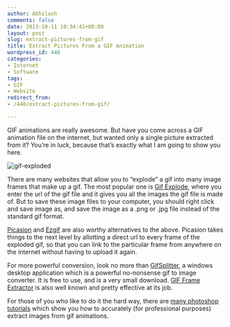 ```yaml
---
author: Abhilash
comments: false
date: 2013-10-11 19:34:41+00:00
layout: post
slug: extract-pictures-from-gif
title: Extract Pictures From a GIF Animation
wordpress_id: 448
categories:
- Internet
- Software
tags:
- GIF
- Website
redirect_from:
- /448/extract-pictures-from-gif/

---
```


GIF animations are really awesome. But have you come across a GIF animation file on the internet, but wanted only a single picture extracted from it? You’re in luck, because that’s exactly what I am going to show you here.

![gif-exploded](https://techcovered.github.io/images/gif-exploded.png)

There are many websites that allow you to “explode” a gif into many image frames that make up a gif. The most popular one is [Gif Explode](http://gif-explode.com/), where you enter the url of the gif file and it gives you all the images the gif file is made of. But to save these image files to your computer, you should right click and save image as, and save the image as a .png or .jpg file instead of the standard gif format.

[Picasion](http://picasion.com/get-frames/) and [Ezgif](http://ezgif.com/split) are also worthy alternatives to the above. Picasion takes things to the next level by allotting a direct url to every frame of the exploded gif, so that you can link to the particular frame from anywhere on the internet without having to upload it again.

For more powerful conversion, look no more than [GifSplitter](http://www.xoyosoft.com/gs/), a windows desktop application which is a powerful no-nonsense gif to image converter. It is free to use, and is a very small download. [GIF Frame Extractor](http://www.evanolds.com/#GFE) is also well known and pretty effective at its job.

For those of you who like to do it the hard way, there are [many photoshop tutorials](http://grafikdesign.wordpress.com/2008/11/17/how-to-open-animated-gifs-in-photoshop-cs4/) which show you how to accurately (for professional purposes) extract images from gif animations.
